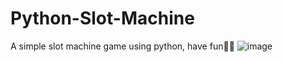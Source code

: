 # Python-Slot-Machine
A simple slot machine game using python, have fun🎁🎰
![image](https://github.com/Matinj031/Python-Slot-Machine/assets/95292379/82bc540c-1a77-452d-aa98-3f64bf2274ea)
